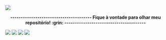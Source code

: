 ![](https://github.com/josemiglioranza/Arquivos/blob/master/capaGithub.png)
<p align="center">
  <b>--------------------------------------- Fique à vontade para olhar meu repositório! :grin: --------------------------------------- </b>
</p>

![](https://forthebadge.com/images/badges/built-with-love.svg)
![](https://forthebadge.com/images/badges/makes-people-smile.svg)
![](https://forthebadge.com/images/badges/check-it-out.svg)
![](https://forthebadge.com/images/badges/contains-cat-gifs.svg)  
